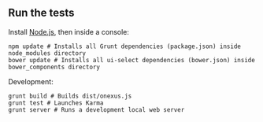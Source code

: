 ## Run the tests

Install [Node.js](http://nodejs.org/), then inside a console:
```
npm update # Installs all Grunt dependencies (package.json) inside node_modules directory
bower update # Installs all ui-select dependencies (bower.json) inside bower_components directory
```

Development:
```
grunt build # Builds dist/onexus.js
grunt test # Launches Karma
grunt server # Runs a development local web server
```